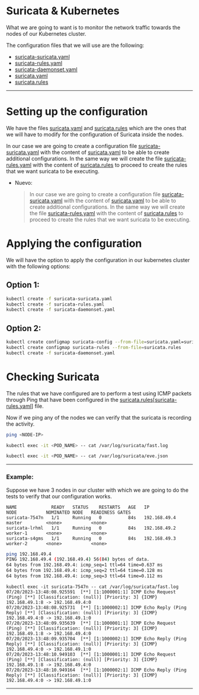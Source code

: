 # Suricata & Kubernetes

What we are going to want is to monitor the network traffic towards the nodes of our Kubernetes cluster.

The configuration files that we will use are the following:

- [suricata-suricata.yaml](suricata-suricata.yaml)
- [suricata-rules.yaml](suricata-rules.yaml)
- [suricata-daemonset.yaml](suricata-daemonset.yaml)
- [suricata.yaml](suricata.yaml)
- [suricata.rules](suricata.rules)

---

# Setting up the configuration

We have the files [suricata.yaml](suricata.yaml) and [suricata.rules](suricata.rules) which are the ones that we will have to modify for the configuration of Suricata inside the nodes.

In our case we are going to create a configuration file [suricata-suricata.yaml](suricata-suricata.yaml) with the content of [suricata.yaml](suricata.yaml) to be able to create additional configurations. In the same way we will create the file [suricata-rules.yaml](suricata-rules.yaml) with the content of [suricata.rules](suricata.rules) to proceed to create the rules that we want suricata to be executing.

- Nuevo:
   >In our case we are going to create a configuration file [suricata-suricata.yaml](suricata-suricata.yaml) with the content of [suricata.yaml](suricata.yaml) to be able to create additional configurations. In the same way we will create the file [suricata-rules.yaml](suricata-rules.yaml) with the content of [suricata.rules](suricata.rules) to proceed to create the rules that we want suricata to be executing.


# Applying the configuration

We will have the option to apply the configuration in our kubernetes cluster with the following options:

## Option 1:

``` bash
kubectl create -f suricata-suricata.yaml
kubectl create -f suricata-rules.yaml
kubectl create -f suricata-daemonset.yaml
```

## Option 2:

``` bash
kubectl create configmap suricata-config --from-file=suricata.yaml=suricata.yaml
kubectl create configmap suricata-rules --from-file=suricata.rules
kubectl create -f suricata-daemonset.yaml
```

# Checking Suricata

The rules that we have configured are to perform a test using ICMP packets through Ping that have been configured in the [suricata.rules](suricata.rules)[[suricata-rules.yaml](suricata-rules.yaml)] file.

Now if we ping any of the nodes we can verify that the suricata is recording the activity.

```bash
ping <NODE-IP>
```

```bash
kubectl exec -it <POD_NAME> -- cat /var/log/suricata/fast.log
```

```bash
kubectl exec -it <POD_NAME> -- cat /var/log/suricata/eve.json
```

---

### Example:

Suppose we have 3 nodes in our cluster with which we are going to do the tests to verify that our configuration works.

```text
NAME             READY   STATUS    RESTARTS   AGE   IP             NODE           NOMINATED NODE   READINESS GATES
suricata-7547n   1/1     Running   0          84s   192.168.49.4   master         <none>           <none>
suricata-lrhml   1/1     Running   0          84s   192.168.49.2   worker-1       <none>           <none>
suricata-s4gms   1/1     Running   0          84s   192.168.49.3   worker-2       <none>           <none>
```

```bash
ping 192.168.49.4
PING 192.168.49.4 (192.168.49.4) 56(84) bytes of data.
64 bytes from 192.168.49.4: icmp_seq=1 ttl=64 time=0.637 ms
64 bytes from 192.168.49.4: icmp_seq=2 ttl=64 time=0.128 ms
64 bytes from 192.168.49.4: icmp_seq=3 ttl=64 time=0.112 ms
```

```text
kubectl exec -it suricata-7547n -- cat /var/log/suricata/fast.log
07/20/2023-13:48:08.925591  [**] [1:1000001:1] ICMP Echo Request (Ping) [**] [Classification: (null)] [Priority: 3] {ICMP} 192.168.49.1:8 -> 192.168.49.4:0
07/20/2023-13:48:08.925731  [**] [1:1000002:1] ICMP Echo Reply (Ping Reply) [**] [Classification: (null)] [Priority: 3] {ICMP} 192.168.49.4:0 -> 192.168.49.1:0
07/20/2023-13:48:09.935639  [**] [1:1000001:1] ICMP Echo Request (Ping) [**] [Classification: (null)] [Priority: 3] {ICMP} 192.168.49.1:8 -> 192.168.49.4:0
07/20/2023-13:48:09.935704  [**] [1:1000002:1] ICMP Echo Reply (Ping Reply) [**] [Classification: (null)] [Priority: 3] {ICMP} 192.168.49.4:0 -> 192.168.49.1:0
07/20/2023-13:48:10.949103  [**] [1:1000001:1] ICMP Echo Request (Ping) [**] [Classification: (null)] [Priority: 3] {ICMP} 192.168.49.1:8 -> 192.168.49.4:0
07/20/2023-13:48:10.949164  [**] [1:1000002:1] ICMP Echo Reply (Ping Reply) [**] [Classification: (null)] [Priority: 3] {ICMP} 192.168.49.4:0 -> 192.168.49.1:0
```

---



